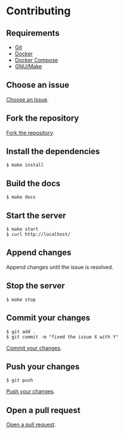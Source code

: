 # Contributing

## Requirements

- [Git](https://git-scm.com/)
- [Docker](https://www.docker.com/)
- [Docker Compose](https://docs.docker.com/compose/)
- [GNU/Make](https://www.gnu.org/software/make/)

## Choose an issue

[Choose an Issue](https://github.com/aminnairi/calculator/issues).

## Fork the repository

[Fork the repository](https://help.github.com/en/github/getting-started-with-github/fork-a-repo).

## Install the dependencies

```console
$ make install
```

## Build the docs

```console
$ make docs
```

## Start the server

```console
$ make start
$ curl http://localhost/
```

## Append changes

Append changes until the issue is resolved.

## Stop the server

```console
$ make stop
```

## Commit your changes

```console
$ git add .
$ git commit -m "fixed the issue X with Y"
```

[Commit your changes](https://help.github.com/en/desktop/contributing-to-projects/committing-and-reviewing-changes-to-your-project).

## Push your changes

```console
$ git push
```

[Push your changes](https://help.github.com/en/github/using-git/pushing-commits-to-a-remote-repository).

## Open a pull request

[Open a pull request]().
